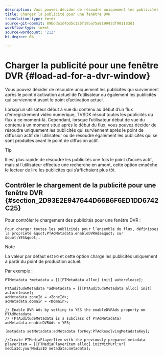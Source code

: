 ```yaml
---
description: Vous pouvez décider de résoudre uniquement les publicités qui surviennent après le point d’activation actuel de l’utilisateur ou également les publicités qui surviennent avant le point d’activation actuel.
title: Charger la publicité pour une fenêtre DVR
translation-type: tm+mt
source-git-commit: 89bdda1d4bd5c126f19ba75a819942df901183d1
workflow-type: tm+mt
source-wordcount: '212'
ht-degree: 0%

---
```



# Charger la publicité pour une fenêtre DVR {#load-ad-for-a-dvr-window}

Vous pouvez décider de résoudre uniquement les publicités qui surviennent après le point d’activation actuel de l’utilisateur ou également les publicités qui surviennent avant le point d’activation actuel.

Lorsqu’un utilisateur début à vue du contenu au début d’un flux d’enregistrement vidéo numérique, TVSDK résout toutes les publicités du flux à ce moment-là. Cependant, lorsque l’utilisateur début de vue du contenu à un moment situé après le début du flux, vous pouvez décider de résoudre uniquement les publicités qui surviennent après le point de diffusion actif de l’utilisateur ou de résoudre également les publicités qui se sont produites avant le point de diffusion actif.

>[!TIP]
>
>Il est plus rapide de résoudre les publicités une fois le point d’accès actif, mais si l’utilisateur effectue une recherche en amont, cette option empêche le lecteur de lire les publicités qui s’affichaient plus tôt.

## Contrôler le chargement de la publicité pour une fenêtre DVR {#section_2D93E2E947644D66B6F6ED1DD6742C25}

Pour contrôler le chargement des publicités pour une fenêtre DVR :

    Pour charger toutes les publicités pour l’ensemble du flux, définissez la propriété &quot;PTAdMetadata.enableDVRAds&quot; sur &quot;YES&quot;.

>[!NOTE]
>
>La valeur par défaut est `NO` et cette option charge les publicités uniquement à partir du point de production actuel.

Par exemple :

```
PTMetadata *metadata = [[[PTMetadata alloc] init] autorelease]; 
 
PTAuditudeMetadata *adMetadata = [[[PTAuditudeMetadata alloc] init] autorelease];  
adMetadata.zoneId = <ZoneId>; 
adMetadata.domain = <Domain>; 
 
// Enable DVR Ads by setting to YES the enableDVRAds property on PTAdMetadata  
// (PTAuditudeMetadata is a subclass of PTAdMetadata)  
adMetadata.enableDVRAds = YES; 
 
[metadata setMetadata:adMetadata forKey:PTAdResolvingMetadataKey]; 
 
//Create PTMediaPlayerItem with the previously prepared metadata    
playerItem = [[PTMediaPlayerItem alloc] initWithUrl:url mediaId:yourMediaID metadata:metadata]; 
```
